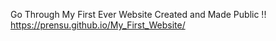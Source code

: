 Go Through My First Ever Website Created and Made Public !!             https://prensu.github.io/My_First_Website/           
